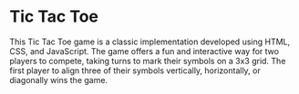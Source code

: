 # Tic Tac Toe
 This Tic Tac Toe game is a classic implementation developed using HTML, CSS, and JavaScript. The game offers a fun and interactive way for two players to compete, taking turns to mark their symbols on a 3x3 grid. The first player to align three of their symbols vertically, horizontally, or diagonally wins the game.
